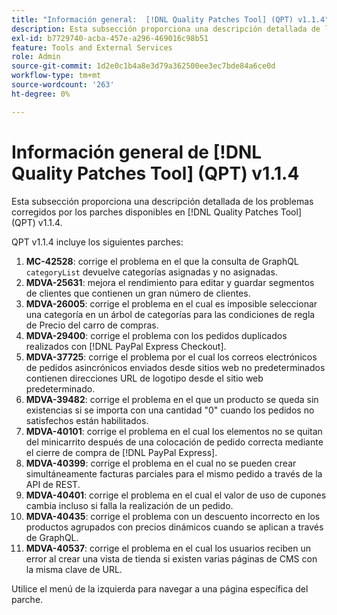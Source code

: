 ```yaml
---
title: "Información general:  [!DNL Quality Patches Tool] (QPT) v1.1.4"
description: Esta subsección proporciona una descripción detallada de los problemas corregidos por los parches disponibles en  [!DNL Quality Patches Tool] (QPT) v1.1.4.
exl-id: b7729740-acba-457e-a296-469016c98b51
feature: Tools and External Services
role: Admin
source-git-commit: 1d2e0c1b4a8e3d79a362500ee3ec7bde84a6ce0d
workflow-type: tm+mt
source-wordcount: '263'
ht-degree: 0%

---
```


# Información general de [!DNL Quality Patches Tool] (QPT) v1.1.4

Esta subsección proporciona una descripción detallada de los problemas corregidos por los parches disponibles en [!DNL Quality Patches Tool] (QPT) v1.1.4.

QPT v1.1.4 incluye los siguientes parches:

1. **MC-42528**: corrige el problema en el que la consulta de GraphQL `categoryList` devuelve categorías asignadas y no asignadas.
1. **MDVA-25631**: mejora el rendimiento para editar y guardar segmentos de clientes que contienen un gran número de clientes.
1. **MDVA-26005**: corrige el problema en el cual es imposible seleccionar una categoría en un árbol de categorías para las condiciones de regla de Precio del carro de compras.
1. **MDVA-29400**: corrige el problema con los pedidos duplicados realizados con [!DNL PayPal Express Checkout].
1. **MDVA-37725**: corrige el problema por el cual los correos electrónicos de pedidos asincrónicos enviados desde sitios web no predeterminados contienen direcciones URL de logotipo desde el sitio web predeterminado.
1. **MDVA-39482**: corrige el problema en el que un producto se queda sin existencias si se importa con una cantidad &quot;0&quot; cuando los pedidos no satisfechos están habilitados.
1. **MDVA-40101**: corrige el problema en el cual los elementos no se quitan del minicarrito después de una colocación de pedido correcta mediante el cierre de compra de [!DNL PayPal Express].
1. **MDVA-40399**: corrige el problema en el cual no se pueden crear simultáneamente facturas parciales para el mismo pedido a través de la API de REST.
1. **MDVA-40401**: corrige el problema en el cual el valor de uso de cupones cambia incluso si falla la realización de un pedido.
1. **MDVA-40435**: corrige el problema con un descuento incorrecto en los productos agrupados con precios dinámicos cuando se aplican a través de GraphQL.
1. **MDVA-40537**: corrige el problema en el cual los usuarios reciben un error al crear una vista de tienda si existen varias páginas de CMS con la misma clave de URL.

Utilice el menú de la izquierda para navegar a una página específica del parche.
